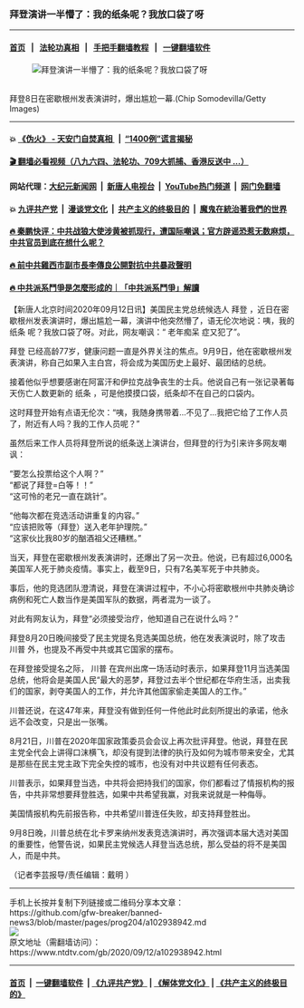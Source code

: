 ### 拜登演讲一半懵了：我的纸条呢？我放口袋了呀
------------------------

#### [首页](https://github.com/gfw-breaker/banned-news3/blob/master/README.md) &nbsp;&nbsp;|&nbsp;&nbsp; [法轮功真相](https://github.com/begood0513/basic/blob/master/README.md)  &nbsp;&nbsp;|&nbsp;&nbsp; [手把手翻墙教程](https://github.com/gfw-breaker/guides/wiki)  &nbsp;&nbsp;|&nbsp;&nbsp; [一键翻墙软件](https://github.com/gfw-breaker/nogfw/blob/master/README.md)  



<div><div class="featured_image">
 <figure>
  <img alt="拜登演讲一半懵了：我的纸条呢？我放口袋了呀" src="https://i.ntdtv.com/assets/uploads/2020/09/1f8d22092c5b68dbf9bf1ff9a95bd257-800x450.jpg"/>
 </figure><br/>
 <span class="caption">
  拜登8日在密歇根州发表演讲时，爆出尴尬一幕.(Chip Somodevilla/Getty Images)
 </span>
</div>
</div><hr/>

#### 💥 [《伪火》 - 天安门自焚真相 ](http://141.164.51.119:10000/videos/blog/weihuo.html)&nbsp; |&nbsp; [“1400例”谎言揭秘  ](http://141.164.51.119:10000/videos/blog/jiexi1400.html)

#### [ 🎬  翻墙必看视频（八九六四、法轮功、709大抓捕、香港反送中 ...）](https://github.com/gfw-breaker/links/blob/master/banned.md)

#### 网站代理：[大纪元新闻网](http://167.172.10.89:10080/gb/) &nbsp;|&nbsp; [新唐人电视台](http://167.172.10.89:8808/gb/)  &nbsp;|&nbsp; [YouTube热门频道](http://158.247.203.241/youtube.html) &nbsp;|&nbsp; [网门免翻墙](http://158.247.203.241:11000/show.aspx?name=ogHome)

#### 💥 [九评共产党](http://141.164.51.119:10000/videos/res/jiuping/)&nbsp; |&nbsp; [漫谈党文化](http://141.164.51.119:10000/videos/res/mtdwh/)&nbsp; |&nbsp; [共产主义的终极目的](http://141.164.51.119:10000/videos/res/zjmd/)&nbsp; |&nbsp; [魔鬼在統治著我們的世界](http://141.164.51.119:10000/videos/res/TheSpecter/)  

#### [ 🔥  秦鹏快评：中共战狼大使涉黄被抓现行，遭国际嘲讽；官方辟谣恐惹无数麻烦，中共官员到底在想什么呢？](http://141.164.51.119:10000/videos/news/qp03.html)

#### [ 🔥  前中共雞西市副市長李傳良公開對抗中共暴政聲明](http://141.164.51.119:10000/videos/news/../tui/index.html)

#### [ 🔥  中共派系鬥爭是怎麼形成的｜「中共派系鬥爭」解讀](http://141.164.51.119:10000/videos/news/don02.html)

<div><div class="post_content" itemprop="articleBody">
 <p>
  【新唐人北京时间2020年09月12日讯】美国民主党总统候选人
  <ok href="https://www.ntdtv.com/gb/拜登.htm">
   拜登
  </ok>
  ，近日在密歇根州发表演讲时，爆出尴尬一幕，演讲中他突然懵了，语无伦次地说：咦，我的
  <ok href="https://www.ntdtv.com/gb/纸条.htm">
   纸条
  </ok>
  呢？我放口袋了呀。对此，网友嘲讽：“
  <ok href="https://www.ntdtv.com/gb/老年痴呆.htm">
   老年痴呆
  </ok>
  症又犯了”。
 </p>
 <p>
  <ok href="https://www.ntdtv.com/gb/拜登.htm">
   拜登
  </ok>
  已经高龄77岁，健康问题一直是外界关注的焦点。9月9日，他在密歇根州发表演讲，称自己如果入主白宫，将会成为美国历史上最好、最团结的总统。
 </p>
 <p>
  接着他似乎想要感谢在阿富汗和伊拉克战争丧生的士兵。他说自己有一张记录著每天伤亡人数更新的
  <ok href="https://www.ntdtv.com/gb/纸条.htm">
   纸条
  </ok>
  ，可是他摸摸口袋，纸条却不在自己的口袋内。
 </p>
 <p>
  这时拜登开始有点语无伦次：“咦，我随身携带着…不见了…我把它给了工作人员了，附近有人吗？我的工作人员呢？”
 </p>
 <p>
  虽然后来工作人员将拜登所说的纸条送上演讲台，但拜登的行为引来许多网友嘲讽：
 </p>
 <p>
  “要怎么投票给这个人啊？”
  <br/>
  “都说了拜登=白等！！”
  <br/>
  “这可怜的老兄一直在跳针”。
 </p>
 <p>
  “他每次都在竞选活动讲重复的内容。”
  <br/>
  “应该把败等（拜登）送入老年护理院。”
  <br/>
  “这家伙比我80岁的酗酒祖父还糟糕。”
 </p>
 <p>
  当天，拜登在密歇根州发表演讲时，还爆出了另一次丑。他说，已有超过6,000名美国军人死于肺炎疫情。事实上，截至9日，只有7名美军死于中共肺炎。
 </p>
 <p>
  事后，他的竞选团队澄清说，拜登在演讲过程中，不小心将密歇根州中共肺炎确诊病例和死亡人数当作是美国军队的数据，两者混为一谈了。
 </p>
 <p>
  对此有网友认为，拜登“必须接受治疗，他知道自己在说什么吗？”
 </p>
 <p>
  拜登8月20日晚间接受了民主党提名竞选美国总统，他在发表演说时，除了攻击
  <ok href="https://www.ntdtv.com/gb/川普.htm">
   川普
  </ok>
  外，也提及不再受中共或其它国家的摆布。
 </p>
 <p>
  在拜登接受提名之际，
  <ok href="https://www.ntdtv.com/gb/川普.htm">
   川普
  </ok>
  在宾州出席一场活动时表示，如果拜登11月当选美国总统，他将会是美国人民“最大的恶梦，拜登过去半个世纪都在华府生活，出卖我们的国家，剥夺美国人的工作，并允许其他国家偷走美国人的工作。”
 </p>
 <p>
  川普还说，在这47年来，拜登没有做到任何一件他此时此刻所提出的承诺，他永远不会改变，只是出一张嘴。
 </p>
 <p>
  8月21日，川普在2020年国家政策委员会会议上再次批评拜登。他说，拜登在民主党全代会上讲得口沫横飞，却没有提到法律的执行及如何为城市带来安全，尤其是那些在民主党主政下完全失控的城市，也没有对中共议题有任何表态。
 </p>
 <p>
  川普表示，如果拜登当选，中共将会把持我们的国家，你们都看过了情报机构的报告，中共非常想要拜登胜选，如果中共希望我赢，对我来说就是一种侮辱。
 </p>
 <p>
  美国情报机构先前报告称，中共希望川普连任失败，却支持拜登胜出。
 </p>
 <p>
  9月8日晚，川普总统在北卡罗来纳州发表竞选演讲时，再次强调本届大选对美国的重要性，他警告说，如果民主党候选人拜登当选总统，那么受益的将不是美国人，而是中共。
 </p>
 <p>
  （记者李芸报导/责任编辑：戴明 ）
 </p>
 <div class="single_ad">
 </div>
</div>
</div>
<hr/>
手机上长按并复制下列链接或二维码分享本文章：<br/>
https://github.com/gfw-breaker/banned-news3/blob/master/pages/prog204/a102938942.md <br/>
<a href='https://github.com/gfw-breaker/banned-news3/blob/master/pages/prog204/a102938942.md'><img src='https://github.com/gfw-breaker/banned-news3/blob/master/pages/prog204/a102938942.md.png'/></a> <br/>
原文地址（需翻墙访问）：https://www.ntdtv.com/gb/2020/09/12/a102938942.html


------------------------
#### [首页](https://github.com/gfw-breaker/banned-news3/blob/master/README.md) &nbsp;|&nbsp; [一键翻墙软件](https://github.com/gfw-breaker/nogfw/blob/master/README.md) &nbsp;| [《九评共产党》](https://github.com/gfw-breaker/9ping.md/blob/master/README.md#九评之一评共产党是什么) | [《解体党文化》](https://github.com/gfw-breaker/jtdwh.md/blob/master/README.md) | [《共产主义的终极目的》](https://github.com/gfw-breaker/gczydzjmd.md/blob/master/README.md)


<img src='http://gfw-breaker.win/banned-news3/pages/prog204/a102938942.md' width='0px' height='0px'/>